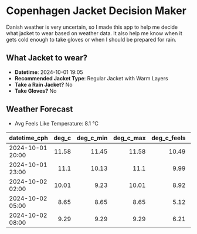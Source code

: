 
# Copenhagen Jacket Decision Maker

Danish weather is very uncertain, so I made this app to help me decide what jacket to wear based on weather data. 
It also help me know when it gets cold enough to take gloves or when I should be prepared for rain.

## What Jacket to wear?

- **Datetime**: 2024-10-01 19:05
- **Recommended Jacket Type**: Regular Jacket with Warm Layers
- **Take a Rain Jacket?** No
- **Take Gloves?** No

## Weather Forecast
- Avg Feels Like Temperature: 8.1 °C

| datetime_cph     |   deg_c |   deg_c_min |   deg_c_max |   deg_c_feels | weather   | wind   | rain   |
|:-----------------|--------:|------------:|------------:|--------------:|:----------|:-------|:-------|
| 2024-10-01 20:00 |   11.58 |       11.45 |       11.58 |         10.49 | Clouds    | High   | None   |
| 2024-10-01 23:00 |   11.1  |       10.13 |       11.1  |          9.99 | Clouds    | High   | None   |
| 2024-10-02 02:00 |   10.01 |        9.23 |       10.01 |          8.92 | Clouds    | High   | None   |
| 2024-10-02 05:00 |    8.65 |        8.65 |        8.65 |          5.12 | Clouds    | High   | None   |
| 2024-10-02 08:00 |    9.29 |        9.29 |        9.29 |          6.21 | Clouds    | High   | None   |
        